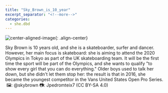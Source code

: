 ```yaml
---
title: "Sky_Brown_is_10_year"
excerpt_separator: "<!--more-->"
categories:
  - she.dbd
---
```



![center-aligned-image](https://cdn.pixabay.com/photo/2020/10/26/16/56/man-5687861_1280.png){: .align-center}

Sky Brown is 10 years old, and she is a skateboarder, surfer and dancer. However, her main focus is skateboard: she is aiming to attend the 2020 Olympics in Tokyo as part of the UK skateboarding team. It will be the first time the sport will be part of the Olympics, and she wants to qualify "to show every girl that you can do everything." Older boys used to talk her down, but she didn't let them stop her: the result is that in 2016, she became the youngest competitor in the Vans United States Open Pro Series.⁠
⁠
🖼️: @skybrown⁠
📷: Jpedromteix7 (CC BY-SA 4.0)⁠
